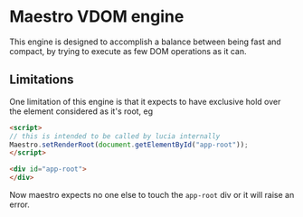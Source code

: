 # Maestro VDOM engine
This engine is designed to accomplish a balance between being fast and compact,
by trying to execute as few DOM operations as it can.

## Limitations
One limitation of this engine is that it expects to have exclusive hold over the
element considered as it's root, eg
```html
<script>
// this is intended to be called by lucia internally
Maestro.setRenderRoot(document.getElementById("app-root"));
</script>

<div id="app-root">
</div>
```
Now maestro expects no one else to touch the `app-root` div or it will raise an error.
